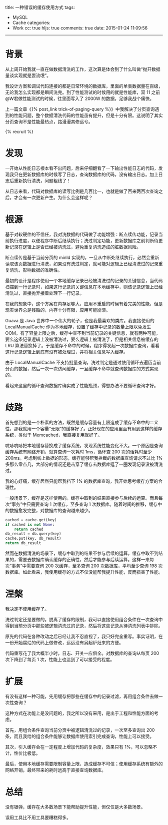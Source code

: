 title: 一种错误的缓存使用方式
tags:
  - MySQL
  - Cache
categories:
  - Work
cc: true
hljs: true
comments: true
date: 2015-01-24 11:09:56
---

# 背景

从上周开始我就一直在做数据清洗的工作，这次算是体会到了什么叫做“抛开数据量谈实现就是耍流氓”。

我设计方案和调试代码连接的都是日常环境的数据库，里面的单表数据量在百级，无论我怎么实现都是瞬间洗完。到了性能测试的时候用的就是性能库，双 11 之前@W君做性能测试的时候，往里面写入了 2000W 的数据，足够我战个痛快。

上一篇文章《{% post_link trick-of-paging-query %}》中我解决了分页查询遇到的性能问题，整个数据清洗代码的性能虽有提升，但是十分有限。这说明了其实分页查询不是性能最热点，路漫漫其修远兮。

<!-- more --><!-- indicate-the-source -->

{% recruit %}

# 发现

一开始从性能日志根本看不出问题，后来仔细翻看了一下输出性能日志的代码，发现我只在更新数据库的时候写了日志，查询数据库的代码，没有输出日志。加上日志后重新执行清洗，问题粗线了！

从日志来看，代码对数据库的读写比例是几百比一，也就是做了百来两百次查询之后，才会有一次更新产生。为什么会这样呢？

# 根源

基于对软硬件的不信任，我对洗数据的代码做了功能增强：断点续传功能，记录当前执行进度，以便程序中断后继续执行；洗过判定功能，更新数据库之前判断待更新记录在逻辑上是否已经被清洗过，避免重复清洗造成的脏数据风险。

断点续传是基于当前分页的 minId 实现的，一旦从中断处继续执行，必然会重新读取该页数据进行清洗，如果没有洗过判定，就可能对逻辑上已经清洗过的记录重复清洗，影响数据的准确性。

最初的设计是程序使用一个本地缓存记录已经被清洗过的记录的关键信息，当代码扫描到一行记录时，如果这行记录的关键信息在本地缓存中，则该记录逻辑上已经清洗过，直接抛弃接着处理下一行记录。

在我的想象中，这个方案在内存足够大，应用不重启的时候有着完美的性能，但是现实世界总是残酷的，内存十分有限，应用可能崩溃。

Guava 是 Java 世界中一个伟大的轮子，也是我最喜欢的类库。我直接使用的 LocalManualCache 作为本地缓存，设置了缓存中记录的数量上限以免发生 OOM。有了容量上限之后，缓存中查不到当前记录的关键信息，就有两种可能，要么这条记录逻辑上没被清洗过，要么逻辑上被清洗了，但是相关信息被缓存的 LRU 算法替换掉了。于是缓存不命中的时候，程序得发起一次数据库查询，看看这行记录逻辑上到底有没有被处理过，并将相关信息写入缓存。

由于 LocalManualCache 不支持批量查询，洗过判定是通过使用循环去遍历当前分页的数据，然后一次一次访问缓存，一旦缓存不命中就查询数据库的方式实现的。

看起来这里的循环查询数据库确实成了性能瓶颈，得想办法不要循环查询才好。

# 歧路

首先想到的是一个朴素的方法，既然是缓存容量有上限造成了缓存不命中的二义性，那我就用一个容量”无限“的缓存好了。正好现在的应用里面有用到这样的缓存系统，类似于 Memcached，我直接复用就好了。

吭哧吭哧把本地缓存替换成了缓存系统，发现系统性能变化不大。一个原因是查询缓存系统有网络开销，就算查询一次耗时 1ms，循环查 200 次的话耗时至少 200ms。考虑到线上数据的形态，缓存能够帮我拦截的数据库查询请求不过比 1% 多那么零点几，大部分的情况还是击穿了缓存去数据库逛了一圈发现记录没被清洗过。

我的心好痛，缓存居然只能帮我挡下 1% 的数据库查询，我开始思考缓存方案的合理性。

一般场景下，缓存是这样使用的。缓存中取到的结果直接参与后续的运算。而且每次“事务”中只需要查询 1 次缓存，至多查询 1 次数据库。随着时间的推移，缓存中的数据愈发完整，对数据库的查询越来越少。

```python
cached = cache.get(key)
if cached is not None:
    return cached
db_result = db.query(key)
cache.put(key, db_result)
return db_result
```

然而在数据清洗的场景下，缓存中取到的结果不参与后续的运算，缓存中取不到结果的，需要去数据库确认缓存的正确性，然后才能参与后续运算。这样一来每次“事务”中需要查询 200 次缓存，至多查询 200 次数据库，平均至少查询 198 次数据库。如此看来，我使用缓存的方式不仅没能帮我提升性能，反而损害了性能。

# 涅槃

我决定不使用缓存了。

洗过判定还是要做的。脱离了缓存的限制，我可以直接使用组合条件在一次查询中得到当前分页中那些被逻辑清洗过的记录，然后将这些记录从待清洗列表中排除。

原先的代码在各种改动之后已经让我不忍直视了，我只好完全重写。事实证明，在一份开始腐烂的代码上做修改，远远没有另起炉灶来的方便。

代码重写花了我大概半小时，日志、开关一应俱全。对数据库的查询从每页 200 次下降到了每页 1 次，性能上也达到了可以接受的程度。

# 扩展

有没有这样一种可能，先用缓存把那些在缓存中的记录过滤，再用组合条件去做一次性查询？

这种方式在功能上是没问题的，我之所以没有采用，是出于工程和性能方面的考虑。

首先，用组合条件查询当前分页中被逻辑清洗过的记录，一次至多查询出 200 条，而且我给的组合条件能够让数据库使用索引完成查询，性能上可以接受。

其次，引入缓存会在一定程度上增加代码的复杂度，效果只有 1%，可以忽略不计，性价比极低。

最后，使用本地缓存需要限制容量上限，造成缓存不可信；使用缓存系统有额外的网络开销，最终带来的耗时远高于直接查询数据库。

# 总结

没有银弹，缓存在大多数场景下能帮助提升性能，但仅仅是大多数场景。

误用工具比不用工具要糟糕得多。
